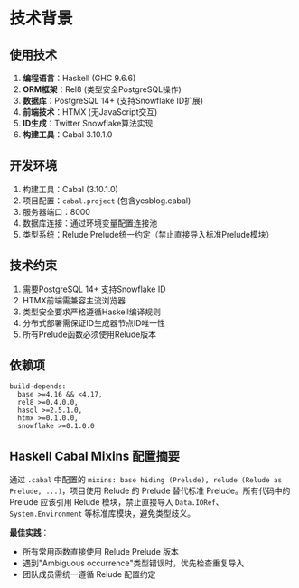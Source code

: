 # 技术背景

## 使用技术
1. **编程语言**：Haskell (GHC 9.6.6)
2. **ORM框架**：Rel8 (类型安全PostgreSQL操作)
3. **数据库**：PostgreSQL 14+ (支持Snowflake ID扩展)
4. **前端技术**：HTMX (无JavaScript交互)
5. **ID生成**：Twitter Snowflake算法实现
6. **构建工具**：Cabal 3.10.1.0

## 开发环境
1. 构建工具：Cabal (3.10.1.0)
2. 项目配置：`cabal.project` (包含yesblog.cabal)
3. 服务器端口：8000
4. 数据库连接：通过环境变量配置连接池
5. 类型系统：Relude Prelude统一约定（禁止直接导入标准Prelude模块）

## 技术约束
1. 需要PostgreSQL 14+ 支持Snowflake ID
2. HTMX前端需兼容主流浏览器
3. 类型安全要求严格遵循Haskell编译规则
4. 分布式部署需保证ID生成器节点ID唯一性
5. 所有Prelude函数必须使用Relude版本

## 依赖项
```cabal
build-depends:
  base >=4.16 && <4.17,
  rel8 >=0.4.0.0,
  hasql >=2.5.1.0,
  htmx >=0.1.0.0,
  snowflake >=0.1.0.0
```

## Haskell Cabal Mixins 配置摘要
通过 `.cabal` 中配置的 `mixins: base hiding (Prelude), relude (Relude as Prelude, ...)`，项目使用 Relude 的 Prelude 替代标准 Prelude。所有代码中的 Prelude 应该引用 Relude 模块，禁止直接导入 `Data.IORef`、`System.Environment` 等标准库模块，避免类型歧义。

**最佳实践**：
- 所有常用函数直接使用 Relude Prelude 版本
- 遇到"Ambiguous occurrence"类型错误时，优先检查重复导入
- 团队成员需统一遵循 Relude 配置约定
